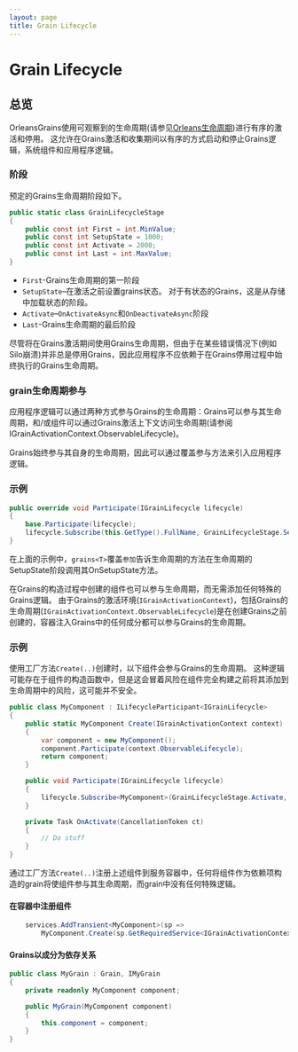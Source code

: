 ```yaml
---
layout: page
title: Grain Lifecycle
---
```


# Grain Lifecycle

## 总览

OrleansGrains使用可观察到的生命周期(请参见[Orleans生命周期](../implementation/orleans_lifecycle.md))进行有序的激活和停用。 这允许在Grains激活和收集期间以有序的方式启动和停止Grains逻辑，系统组件和应用程序逻辑。

### 阶段

预定的Grains生命周期阶段如下。

```csharp
public static class GrainLifecycleStage
{
    public const int First = int.MinValue;
    public const int SetupState = 1000;
    public const int Activate = 2000;
    public const int Last = int.MaxValue;
}
```

- `First`-Grains生命周期的第一阶段
- `SetupState`–在激活之前设置grains状态。 对于有状态的Grains，这是从存储中加载状态的阶段。
- `Activate`–`OnActivateAsync`和`OnDeactivateAsync`阶段
- `Last`-Grains生命周期的最后阶段

尽管将在Grains激活期间使用Grains生命周期，但由于在某些错误情况下(例如Silo崩溃)并非总是停用Grains，因此应用程序不应依赖于在Grains停用过程中始终执行的Grains生命周期。

### grain生命周期参与
应用程序逻辑可以通过两种方式参与Grains的生命周期：Grains可以参与其生命周期，和/或组件可以通过Grains激活上下文访问生命周期(请参阅IGrainActivationContext.ObservableLifecycle)。

Grains始终参与其自身的生命周期，因此可以通过覆盖参与方法来引入应用程序逻辑。

### 示例

```csharp
public override void Participate(IGrainLifecycle lifecycle)
{
    base.Participate(lifecycle);
    lifecycle.Subscribe(this.GetType().FullName, GrainLifecycleStage.SetupState, OnSetupState);
}
```

在上面的示例中，`grains<T>`覆盖`参加`告诉生命周期的方法在生命周期的SetupState阶段调用其OnSetupState方法。

在Grains的构造过程中创建的组件也可以参与生命周期，而无需添加任何特殊的Grains逻辑。 由于Grains的激活环境(`IGrainActivationContext`)，包括Grains的生命周期(`IGrainActivationContext.ObservableLifecycle`)是在创建Grains之前创建的，容器注入Grains中的任何成分都可以参与Grains的生命周期。

### 示例

使用工厂方法`Create(..)`创建时，以下组件会参与Grains的生命周期。 这种逻辑可能存在于组件的构造函数中，但是这会冒着风险在组件完全构建之前将其添加到生命周期中的风险，这可能并不安全。

```csharp
public class MyComponent : ILifecycleParticipant<IGrainLifecycle>
{
    public static MyComponent Create(IGrainActivationContext context)
    {
        var component = new MyComponent();
        component.Participate(context.ObservableLifecycle);
        return component;
    }

    public void Participate(IGrainLifecycle lifecycle)
    {
        lifecycle.Subscribe<MyComponent>(GrainLifecycleStage.Activate, OnActivate);
    }

    private Task OnActivate(CancellationToken ct)
    {
        // Do stuff
    }
}
```

通过工厂方法`Create(..)`注册上述组件到服务容器中，任何将组件作为依赖项构造的grain将使组件参与其生命周期，而grain中没有任何特殊逻辑。

#### 在容器中注册组件

```csharp
    services.AddTransient<MyComponent>(sp =>
        MyComponent.Create(sp.GetRequiredService<IGrainActivationContext>());
```

#### Grains以成分为依存关系

```csharp
public class MyGrain : Grain, IMyGrain
{
    private readonly MyComponent component;

    public MyGrain(MyComponent component)
    {
        this.component = component;
    }
}
```
